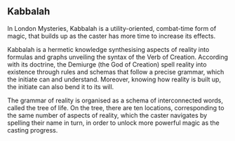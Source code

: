 ## Kabbalah

In London Mysteries, Kabbalah is a utility-oriented, combat-time form of magic,
that builds up as the caster has more time to increase its effects.

Kabbalah is a hermetic knowledge synthesising aspects of reality into formulas
and graphs unveiling the syntax of the Verb of Creation. According with its
doctrine, the Demiurge (the God of Creation) spell reality into existence
through rules and schemas that follow a precise grammar, which the initiate can
and understand. Moreover, knowing how reality is built up, the initiate can also
bend it to its will.

The grammar of reality is organised as a schema of interconnected words, called
the tree of life. On the tree, there are ten locations, corresponding to the
same number of aspects of reality, which the caster navigates by spelling their
name in turn, in order to unlock more powerful magic as the casting progress.
